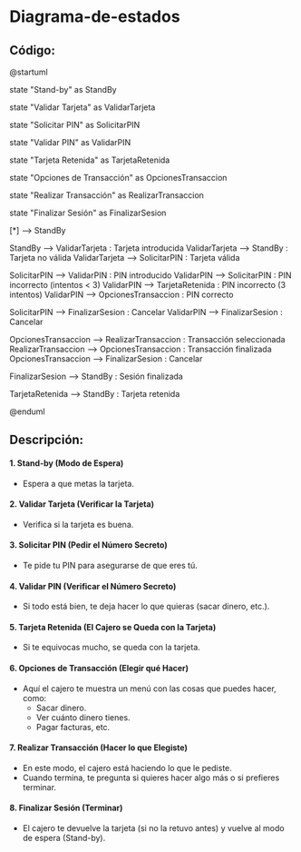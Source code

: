 # Diagrama-de-estados

## Código:

@startuml

state "Stand-by" as StandBy

state "Validar Tarjeta" as ValidarTarjeta

state "Solicitar PIN" as SolicitarPIN

state "Validar PIN" as ValidarPIN

state "Tarjeta Retenida" as TarjetaRetenida

state "Opciones de Transacción" as OpcionesTransaccion

state "Realizar Transacción" as RealizarTransaccion

state "Finalizar Sesión" as FinalizarSesion

[*] --> StandBy

StandBy --> ValidarTarjeta : Tarjeta introducida
ValidarTarjeta --> StandBy : Tarjeta no válida
ValidarTarjeta --> SolicitarPIN : Tarjeta válida

SolicitarPIN --> ValidarPIN : PIN introducido
ValidarPIN --> SolicitarPIN : PIN incorrecto (intentos < 3)
ValidarPIN --> TarjetaRetenida : PIN incorrecto (3 intentos)
ValidarPIN --> OpcionesTransaccion : PIN correcto

SolicitarPIN --> FinalizarSesion : Cancelar
ValidarPIN --> FinalizarSesion : Cancelar

OpcionesTransaccion --> RealizarTransaccion : Transacción seleccionada
RealizarTransaccion --> OpcionesTransaccion : Transacción finalizada
OpcionesTransaccion --> FinalizarSesion : Cancelar

FinalizarSesion --> StandBy : Sesión finalizada

TarjetaRetenida --> StandBy : Tarjeta retenida

@enduml

## Descripción: 

#### **1. Stand-by (Modo de Espera)**
- Espera a que metas la tarjeta.

#### **2. Validar Tarjeta (Verificar la Tarjeta)**
- Verifica si la tarjeta es buena.

#### **3. Solicitar PIN (Pedir el Número Secreto)**
- Te pide tu PIN para asegurarse de que eres tú.

#### **4. Validar PIN (Verificar el Número Secreto)**
- Si todo está bien, te deja hacer lo que quieras (sacar dinero, etc.).

#### **5. Tarjeta Retenida (El Cajero se Queda con la Tarjeta)**
- Si te equivocas mucho, se queda con la tarjeta.

#### **6. Opciones de Transacción (Elegir qué Hacer)**
- Aquí el cajero te muestra un menú con las cosas que puedes hacer, como:
  - Sacar dinero.
  - Ver cuánto dinero tienes.
  - Pagar facturas, etc.

#### **7. Realizar Transacción (Hacer lo que Elegiste)**
- En este modo, el cajero está haciendo lo que le pediste.
- Cuando termina, te pregunta si quieres hacer algo más o si prefieres terminar.

#### **8. Finalizar Sesión (Terminar)**
- El cajero te devuelve la tarjeta (si no la retuvo antes) y vuelve al modo de espera (Stand-by).

